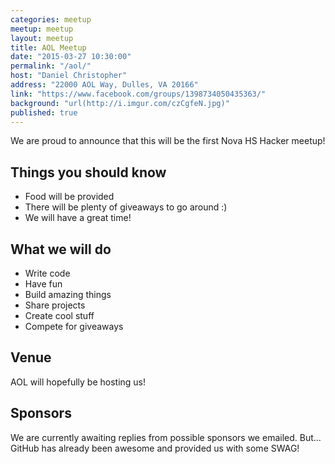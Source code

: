 ```yaml
---
categories: meetup
meetup: meetup
layout: meetup
title: AOL Meetup
date: "2015-03-27 10:30:00"
permalink: "/aol/"
host: "Daniel Christopher"
address: "22000 AOL Way, Dulles, VA 20166"
link: "https://www.facebook.com/groups/1398734050435363/"
background: "url(http://i.imgur.com/czCgfeN.jpg)"
published: true
---
```


We are proud to announce that this will be the first Nova HS Hacker meetup! 

## Things you should know
- Food will be provided
- There will be plenty of giveaways to go around :)
- We will have a great time!

## What we will do
- Write code
- Have fun
- Build amazing things
- Share projects
- Create cool stuff
- Compete for giveaways

## Venue
AOL will hopefully be hosting us! 

## Sponsors
We are currently awaiting replies from possible sponsors we emailed.
But... GitHub has already been awesome and provided us with some SWAG!
